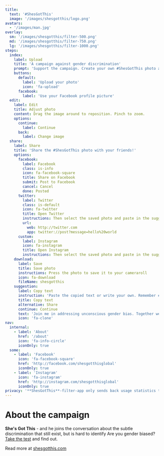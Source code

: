 ```yaml
---
title:
  text: '#ShesGotThis'
  image: '/images/shesgotthis/logo.png'
avatars:
  - '/images/man.jpg'
overlay:
  sm: '/images/shesgotthis/filter-500.png'
  md: '/images/shesgotthis/filter-750.png'
  lg: '/images/shesgotthis/filter-1000.png'
steps:
  index:
    label: Upload
    title: 'A campaign against gender discrimination'
    prompt: 'Support the campaign. Create your own #ShesGotThis photo and share with your friends.'
    buttons:
      default:
        label: 'Upload your photo'
        icon: 'fa-upload'
      facebook:
        label: 'Use your Facebook profile picture'
  edit:
    label: Edit
    title: Adjust photo
    content: Drag the image around to reposition. Pinch to zoom.
    options:
      continue:
        label: Continue
      back:
        label: Change image
  share:
    label: Share
    title: 'Share the #ShesGotThis photo with your friends!'
    options:
      facebook:
        label: Facebook
        class: is-info
        icon: fa-facebook-square
        title: Share on Facebook
        submit: Post to Facebook
        cancel: Cancel
        done: Posted
      twitter:
        label: Twitter
        class: is-default
        icon: fa-twitter
        title: Open Twitter
        instructions: Then select the saved photo and paste in the suggested text.
        url:
          web: http://twitter.com
          app: twitter://post?message=hello%20world
      custom:
        label: Instagram
        icon: fa-instagram
        title: Open Instagram
        instructions: Then select the saved photo and paste in the suggested text.
    download:
      label: Save
      title: Save photo
      instructions: Press the photo to save it to your cameraroll
      icon: fa-download
      fileName: shesgotthis
    suggestion:
      label: Copy text
      instruction: 'Paste the copied text or write your own. Remember #ShesGotThis'
      title: Copy text
      alternative: Share
      continue: Continue
      text: 'Join me in addressing unconscious gender bias. Together we change mindsets. Get your photo with the #ShesGotThis-filter  http://shesgotthisfilter.com'
      icon: 'fa-clone'
nav:
  internal:
    - label: 'About'
      href: '/about'
      icon: 'fa-info-circle'
      iconOnly: true
  some:
    - label: 'Facebook'
      icon: 'fa-facebook-square'
      href: 'http://facebook.com/shesgotthisglobal'
      iconOnly: true
    - label: 'Instagram'
      icon: 'fa-instagram'
      href: 'http://instagram.com/shesgotthisglobal'
      iconOnly: true
privacy: '**ShesGotThis**-filter-app only sends back usage statistics through Google Analytics. No images or personal information is stored by us.'
---
```


# About the campaign

**She's Got This** - and he joins the conversation about the subtle discrimination that still exist, but is hard to identify
Are you gender biased? [Take the test](https://implicit.harvard.edu/implicit/user/agg/blindspot/indexgc.htm) and find out.

Read more at [shesgotthis.com](http://www.shesgotthis.com)
